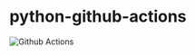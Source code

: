 # python-github-actions
![Github Actions](https://github.com/Carlos-Daniel-Gomes-Santana/python-github-actions/actions/workflows/tests.yml/badge.svg)
